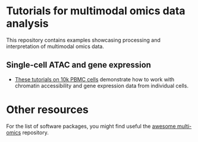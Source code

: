 # Tutorials for multimodal omics data analysis

This repository contains examples showcasing processing and interpretation of multimodal omics data.

## Single-cell ATAC and gene expression

- [These tutorials on 10k PBMC cells](single-cell-rna-atac/pbmc10k) demonstrate how to work with chromatin accessibility and gene expression data from individual cells.

# Other resources

For the list of software packages, you might find useful the [awesome multi-omics](https://github.com/mikelove/awesome-multi-omics) repository.
